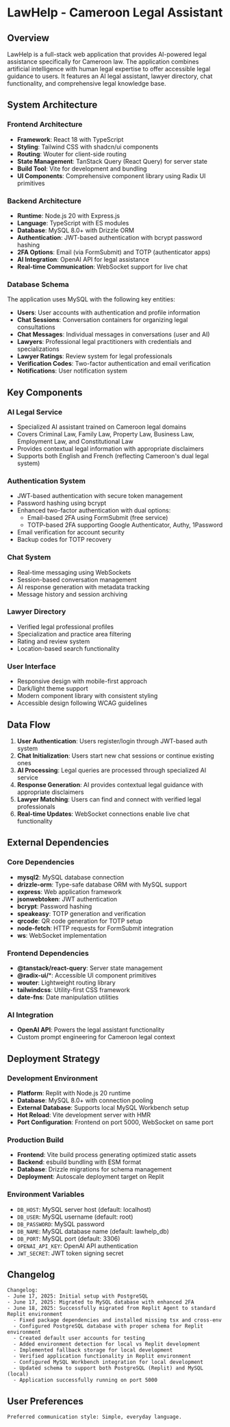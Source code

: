 # LawHelp - Cameroon Legal Assistant

## Overview

LawHelp is a full-stack web application that provides AI-powered legal assistance specifically for Cameroon law. The application combines artificial intelligence with human legal expertise to offer accessible legal guidance to users. It features an AI legal assistant, lawyer directory, chat functionality, and comprehensive legal knowledge base.

## System Architecture

### Frontend Architecture
- **Framework**: React 18 with TypeScript
- **Styling**: Tailwind CSS with shadcn/ui components
- **Routing**: Wouter for client-side routing
- **State Management**: TanStack Query (React Query) for server state
- **Build Tool**: Vite for development and bundling
- **UI Components**: Comprehensive component library using Radix UI primitives

### Backend Architecture
- **Runtime**: Node.js 20 with Express.js
- **Language**: TypeScript with ES modules
- **Database**: MySQL 8.0+ with Drizzle ORM
- **Authentication**: JWT-based authentication with bcrypt password hashing
- **2FA Options**: Email (via FormSubmit) and TOTP (authenticator apps)
- **AI Integration**: OpenAI API for legal assistance
- **Real-time Communication**: WebSocket support for live chat

### Database Schema
The application uses MySQL with the following key entities:
- **Users**: User accounts with authentication and profile information
- **Chat Sessions**: Conversation containers for organizing legal consultations
- **Chat Messages**: Individual messages in conversations (user and AI)
- **Lawyers**: Professional legal practitioners with credentials and specializations
- **Lawyer Ratings**: Review system for legal professionals
- **Verification Codes**: Two-factor authentication and email verification
- **Notifications**: User notification system

## Key Components

### AI Legal Service
- Specialized AI assistant trained on Cameroon legal domains
- Covers Criminal Law, Family Law, Property Law, Business Law, Employment Law, and Constitutional Law
- Provides contextual legal information with appropriate disclaimers
- Supports both English and French (reflecting Cameroon's dual legal system)

### Authentication System
- JWT-based authentication with secure token management
- Password hashing using bcrypt
- Enhanced two-factor authentication with dual options:
  - Email-based 2FA using FormSubmit (free service)
  - TOTP-based 2FA supporting Google Authenticator, Authy, 1Password
- Email verification for account security
- Backup codes for TOTP recovery

### Chat System
- Real-time messaging using WebSockets
- Session-based conversation management
- AI response generation with metadata tracking
- Message history and session archiving

### Lawyer Directory
- Verified legal professional profiles
- Specialization and practice area filtering
- Rating and review system
- Location-based search functionality

### User Interface
- Responsive design with mobile-first approach
- Dark/light theme support
- Modern component library with consistent styling
- Accessible design following WCAG guidelines

## Data Flow

1. **User Authentication**: Users register/login through JWT-based auth system
2. **Chat Initialization**: Users start new chat sessions or continue existing ones
3. **AI Processing**: Legal queries are processed through specialized AI service
4. **Response Generation**: AI provides contextual legal guidance with appropriate disclaimers
5. **Lawyer Matching**: Users can find and connect with verified legal professionals
6. **Real-time Updates**: WebSocket connections enable live chat functionality

## External Dependencies

### Core Dependencies
- **mysql2**: MySQL database connection
- **drizzle-orm**: Type-safe database ORM with MySQL support
- **express**: Web application framework
- **jsonwebtoken**: JWT authentication
- **bcrypt**: Password hashing
- **speakeasy**: TOTP generation and verification
- **qrcode**: QR code generation for TOTP setup
- **node-fetch**: HTTP requests for FormSubmit integration
- **ws**: WebSocket implementation

### Frontend Dependencies
- **@tanstack/react-query**: Server state management
- **@radix-ui/***: Accessible UI component primitives
- **wouter**: Lightweight routing library
- **tailwindcss**: Utility-first CSS framework
- **date-fns**: Date manipulation utilities

### AI Integration
- **OpenAI API**: Powers the legal assistant functionality
- Custom prompt engineering for Cameroon legal context

## Deployment Strategy

### Development Environment
- **Platform**: Replit with Node.js 20 runtime
- **Database**: MySQL 8.0+ with connection pooling
- **External Database**: Supports local MySQL Workbench setup
- **Hot Reload**: Vite development server with HMR
- **Port Configuration**: Frontend on port 5000, WebSocket on same port

### Production Build
- **Frontend**: Vite build process generating optimized static assets
- **Backend**: esbuild bundling with ESM format
- **Database**: Drizzle migrations for schema management
- **Deployment**: Autoscale deployment target on Replit

### Environment Variables
- `DB_HOST`: MySQL server host (default: localhost)
- `DB_USER`: MySQL username (default: root)
- `DB_PASSWORD`: MySQL password
- `DB_NAME`: MySQL database name (default: lawhelp_db)
- `DB_PORT`: MySQL port (default: 3306)
- `OPENAI_API_KEY`: OpenAI API authentication
- `JWT_SECRET`: JWT token signing secret

## Changelog

```
Changelog:
- June 17, 2025: Initial setup with PostgreSQL
- June 17, 2025: Migrated to MySQL database with enhanced 2FA
- June 18, 2025: Successfully migrated from Replit Agent to standard Replit environment
  - Fixed package dependencies and installed missing tsx and cross-env
  - Configured PostgreSQL database with proper schema for Replit environment
  - Created default user accounts for testing
  - Added environment detection for local vs Replit development
  - Implemented fallback storage for local development
  - Verified application functionality in Replit environment
  - Configured MySQL Workbench integration for local development
  - Updated schema to support both PostgreSQL (Replit) and MySQL (local)
  - Application successfully running on port 5000
```

## User Preferences

```
Preferred communication style: Simple, everyday language.
```